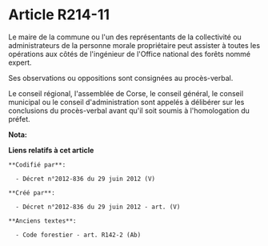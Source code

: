 # Article R214-11

Le maire de la commune ou l'un des représentants de la collectivité ou administrateurs de la personne morale propriétaire
peut assister à toutes les opérations aux côtés de l'ingénieur de l'Office national des forêts nommé expert.

Ses observations ou oppositions sont consignées au procès-verbal.

Le conseil régional, l'assemblée de Corse, le conseil général, le conseil municipal ou le conseil d'administration sont
appelés à délibérer sur les conclusions du procès-verbal avant qu'il soit soumis à l'homologation du préfet.

**Nota:**



**Liens relatifs à cet article**

	**Codifié par**:

	  - Décret n°2012-836 du 29 juin 2012 (V)

	**Créé par**:

	  - Décret n°2012-836 du 29 juin 2012 - art. (V)

	**Anciens textes**:

	  - Code forestier - art. R142-2 (Ab)
